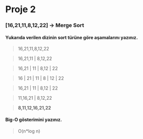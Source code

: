 # Proje 2

### [16,21,11,8,12,22] -> Merge Sort

#### Yukarıda verilen dizinin sort türüne göre aşamalarını yazınız.

> 16,21,11,8,12,22

> 16,21,11 | 8,12,22

> 16,21 | 11 | 8,12 | 22

> 16 | 21 | 11 | 8 | 12 | 22

> 16,21 | 11 | 8,12 | 22

> 11,16,21 | 8,12,22

> **8,11,12,16,21,22**

#### Big-O gösterimini yazınız.

> O(n\*log n)
